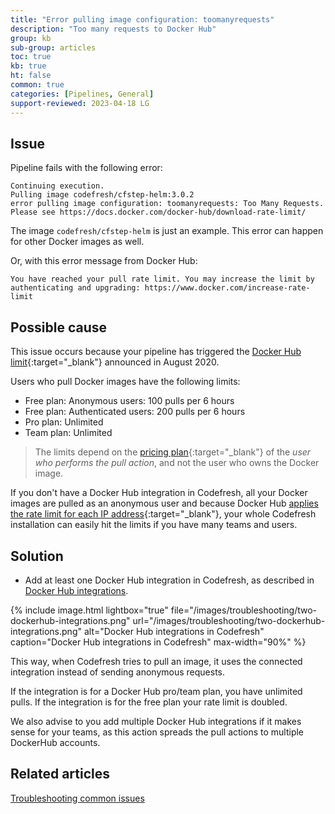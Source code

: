 ```yaml
---
title: "Error pulling image configuration: toomanyrequests"
description: "Too many requests to Docker Hub"
group: kb
sub-group: articles
toc: true
kb: true
ht: false
common: true
categories: [Pipelines, General]
support-reviewed: 2023-04-18 LG
---
```


## Issue

Pipeline fails with the following error:

```shell
Continuing execution.
Pulling image codefresh/cfstep-helm:3.0.2 
error pulling image configuration: toomanyrequests: Too Many Requests. Please see https://docs.docker.com/docker-hub/download-rate-limit/ 
```

The image `codefresh/cfstep-helm` is just an example. This error can happen for other Docker images as well.

Or, with this error message from Docker Hub:

```shell
You have reached your pull rate limit. You may increase the limit by authenticating and upgrading: https://www.docker.com/increase-rate-limit
```

## Possible cause

This issue occurs because your pipeline has triggered the [Docker Hub limit](https://www.docker.com/blog/scaling-docker-to-serve-millions-more-developers-network-egress/){:target="\_blank"} announced in August 2020.

Users who pull Docker images have the following limits:

* Free plan: Anonymous users: 100 pulls per 6 hours
* Free plan: Authenticated users: 200 pulls per 6 hours
* Pro plan: Unlimited
* Team plan: Unlimited

> The limits depend on the [pricing plan](https://www.docker.com/pricing){:target="\_blank"} of the _user who performs the pull action_, and not the user who owns the Docker image.

If you don't have a Docker Hub integration in Codefresh, all your Docker images are pulled as an anonymous user and because Docker Hub [applies the rate limit for each IP address](https://docs.docker.com/docker-hub/download-rate-limit/){:target="\_blank"}, your whole Codefresh installation can easily hit the limits if you have many teams and users.

## Solution

* Add at least one Docker Hub integration in Codefresh, as described in [Docker Hub integrations]({{site.baseurl}}/docs/integrations/docker-registries/docker-hub/).

{% include image.html
lightbox="true"
file="/images/troubleshooting/two-dockerhub-integrations.png"
url="/images/troubleshooting/two-dockerhub-integrations.png"
alt="Docker Hub integrations in Codefresh"
caption="Docker Hub integrations in Codefresh"
max-width="90%"
%}

This way, when Codefresh tries to pull an image, it uses the connected integration instead of sending anonymous requests.

If the integration is for a Docker Hub pro/team plan, you have unlimited pulls. If the integration is for the free plan your rate limit is doubled.  

We also advise to you add multiple Docker Hub integrations if it makes sense for your teams, as this action spreads the pull actions to multiple DockerHub accounts.

## Related articles

[Troubleshooting common issues]({{site.baseurl}}/docs/troubleshooting/common-issues)
